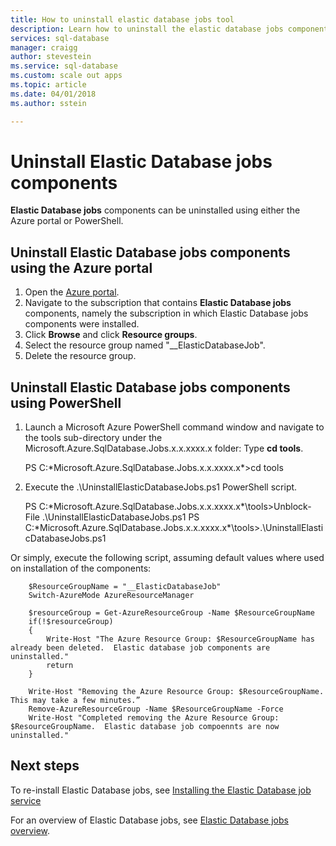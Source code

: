 ```yaml
---
title: How to uninstall elastic database jobs tool
description: Learn how to uninstall the elastic database jobs components using the Azure portal of PowerShell.
services: sql-database
manager: craigg
author: stevestein
ms.service: sql-database
ms.custom: scale out apps
ms.topic: article
ms.date: 04/01/2018
ms.author: sstein

---
```

# Uninstall Elastic Database jobs components
**Elastic Database jobs** components can be uninstalled using either the Azure portal or PowerShell.

## Uninstall Elastic Database jobs components using the Azure portal
1. Open the [Azure portal](https://portal.azure.com/).
2. Navigate to the subscription that contains **Elastic Database jobs** components, namely the subscription in which Elastic Database jobs components were installed.
3. Click **Browse** and click **Resource groups**.
4. Select the resource group named "__ElasticDatabaseJob".
5. Delete the resource group.

## Uninstall  Elastic Database jobs components using PowerShell
1. Launch a Microsoft Azure PowerShell command window and navigate to the tools sub-directory under the Microsoft.Azure.SqlDatabase.Jobs.x.x.xxxx.x folder: Type **cd tools**.
   
     PS C:\*Microsoft.Azure.SqlDatabase.Jobs.x.x.xxxx.x*>cd tools
2. Execute the .\UninstallElasticDatabaseJobs.ps1 PowerShell script.
   
     PS C:\*Microsoft.Azure.SqlDatabase.Jobs.x.x.xxxx.x*\tools>Unblock-File .\UninstallElasticDatabaseJobs.ps1
     PS C:\*Microsoft.Azure.SqlDatabase.Jobs.x.x.xxxx.x*\tools>.\UninstallElasticDatabaseJobs.ps1

Or simply, execute the following script, assuming default values where used on installation of the components:

        $ResourceGroupName = "__ElasticDatabaseJob"
        Switch-AzureMode AzureResourceManager

        $resourceGroup = Get-AzureResourceGroup -Name $ResourceGroupName
        if(!$resourceGroup)
        {
            Write-Host "The Azure Resource Group: $ResourceGroupName has already been deleted.  Elastic database job components are uninstalled."
            return
        }

        Write-Host "Removing the Azure Resource Group: $ResourceGroupName.  This may take a few minutes.”
        Remove-AzureResourceGroup -Name $ResourceGroupName -Force
        Write-Host "Completed removing the Azure Resource Group: $ResourceGroupName.  Elastic database job compoennts are now uninstalled."

## Next steps
To re-install Elastic Database jobs, see [Installing the Elastic Database job service](sql-database-elastic-jobs-service-installation.md)

For an overview of Elastic Database jobs, see [Elastic Database jobs overview](sql-database-elastic-jobs-overview.md).

<!--Image references-->


